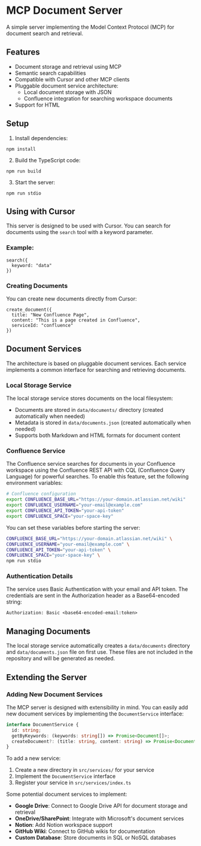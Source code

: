 # MCP Document Server

A simple server implementing the Model Context Protocol (MCP) for document search and retrieval.

## Features

- Document storage and retrieval using MCP
- Semantic search capabilities
- Compatible with Cursor and other MCP clients
- Pluggable document service architecture:
  - Local document storage with JSON
  - Confluence integration for searching workspace documents
- Support for HTML

## Setup

1. Install dependencies:
```
npm install
```

2. Build the TypeScript code:
```
npm run build
```

3. Start the server:
```
npm run stdio
```

## Using with Cursor

This server is designed to be used with Cursor. You can search for documents using the `search` tool with a keyword parameter.

### Example:
```
search({
  keyword: "data"
})
```

### Creating Documents

You can create new documents directly from Cursor:

```
create_document({
  title: "New Confluence Page",
  content: "This is a page created in Confluence",
  serviceId: "confluence"
})
```

## Document Services

The architecture is based on pluggable document services. Each service implements a common interface for searching and retrieving documents.

### Local Storage Service

The local storage service stores documents on the local filesystem:
- Documents are stored in `data/documents/` directory (created automatically when needed)
- Metadata is stored in `data/documents.json` (created automatically when needed)
- Supports both Markdown and HTML formats for document content

### Confluence Service

The Confluence service searches for documents in your Confluence workspace using the Confluence REST API with CQL (Confluence Query Language) for powerful searches. To enable this feature, set the following environment variables:

```bash
# Confluence configuration
export CONFLUENCE_BASE_URL="https://your-domain.atlassian.net/wiki"
export CONFLUENCE_USERNAME="your-email@example.com"
export CONFLUENCE_API_TOKEN="your-api-token"
export CONFLUENCE_SPACE="your-space-key"
```

You can set these variables before starting the server:

```bash
CONFLUENCE_BASE_URL="https://your-domain.atlassian.net/wiki" \
CONFLUENCE_USERNAME="your-email@example.com" \
CONFLUENCE_API_TOKEN="your-api-token" \
CONFLUENCE_SPACE="your-space-key" \
npm run stdio
```

### Authentication Details

The service uses Basic Authentication with your email and API token. The credentials are sent in the Authorization header as a Base64-encoded string:

```
Authorization: Basic <base64-encoded-email:token>
```

## Managing Documents

The local storage service automatically creates a `data/documents` directory and `data/documents.json` file on first use. These files are not included in the repository and will be generated as needed.

## Extending the Server

### Adding New Document Services

The MCP server is designed with extensibility in mind. You can easily add new document services by implementing the `DocumentService` interface:

```typescript
interface DocumentService {
  id: string;
  getByKeywords: (keywords: string[]) => Promise<Document[]>;
  createDocument?: (title: string, content: string) => Promise<Document>;
}
```

To add a new service:

1. Create a new directory in `src/services/` for your service
2. Implement the `DocumentService` interface
3. Register your service in `src/services/index.ts`

Some potential document services to implement:

- **Google Drive**: Connect to Google Drive API for document storage and retrieval
- **OneDrive/SharePoint**: Integrate with Microsoft's document services
- **Notion**: Add Notion workspace support
- **GitHub Wiki**: Connect to GitHub wikis for documentation
- **Custom Database**: Store documents in SQL or NoSQL databases
